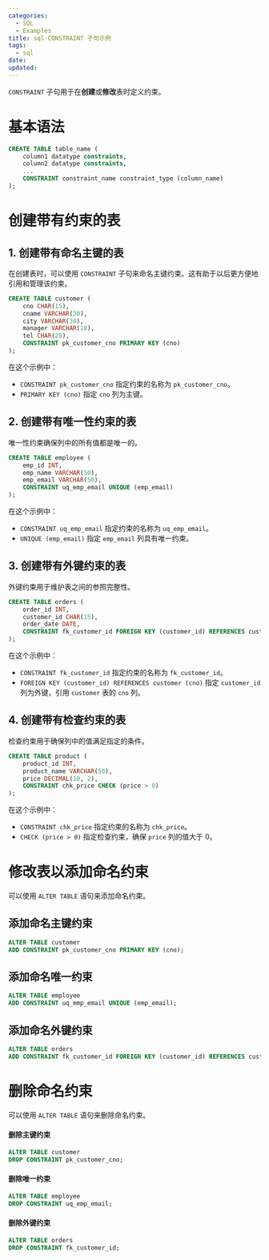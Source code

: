 ```yaml
---
categories:
  - SQL
  - Examples
title: sql-CONSTRAINT 子句示例
tags:
  - sql
date:
updated:
---
```


`CONSTRAINT` 子句用于在**创建**或**修改**表时定义约束。

# 基本语法

```sql
CREATE TABLE table_name (
    column1 datatype constraints,
    column2 datatype constraints,
    ...
    CONSTRAINT constraint_name constraint_type (column_name)
);
```

# 创建带有约束的表

## 1. 创建带有命名主键的表

在创建表时，可以使用 `CONSTRAINT` 子句来命名主键约束。这有助于以后更方便地引用和管理该约束。

```sql
CREATE TABLE customer (
    cno CHAR(15),
    cname VARCHAR(30),
    city VARCHAR(30),
    manager VARCHAR(10),
    tel CHAR(20),
    CONSTRAINT pk_customer_cno PRIMARY KEY (cno)
);
```

在这个示例中：

- `CONSTRAINT pk_customer_cno` 指定约束的名称为 `pk_customer_cno`。
- `PRIMARY KEY (cno)` 指定 `cno` 列为主键。

## 2. 创建带有唯一性约束的表

唯一性约束确保列中的所有值都是唯一的。

```sql
CREATE TABLE employee (
    emp_id INT,
    emp_name VARCHAR(50),
    emp_email VARCHAR(50),
    CONSTRAINT uq_emp_email UNIQUE (emp_email)
);
```

在这个示例中：

- `CONSTRAINT uq_emp_email` 指定约束的名称为 `uq_emp_email`。
- `UNIQUE (emp_email)` 指定 `emp_email` 列具有唯一约束。

## 3. 创建带有外键约束的表

外键约束用于维护表之间的参照完整性。

```sql
CREATE TABLE orders (
    order_id INT,
    customer_id CHAR(15),
    order_date DATE,
    CONSTRAINT fk_customer_id FOREIGN KEY (customer_id) REFERENCES customer (cno)
);
```

在这个示例中：

- `CONSTRAINT fk_customer_id` 指定约束的名称为 `fk_customer_id`。
- `FOREIGN KEY (customer_id) REFERENCES customer (cno)` 指定 `customer_id` 列为外键，引用 `customer` 表的 `cno` 列。

## 4. 创建带有检查约束的表

检查约束用于确保列中的值满足指定的条件。

```sql
CREATE TABLE product (
    product_id INT,
    product_name VARCHAR(50),
    price DECIMAL(10, 2),
    CONSTRAINT chk_price CHECK (price > 0)
);
```

在这个示例中：

- `CONSTRAINT chk_price` 指定约束的名称为 `chk_price`。
- `CHECK (price > 0)` 指定检查约束，确保 `price` 列的值大于 0。

# 修改表以添加命名约束

可以使用 `ALTER TABLE` 语句来添加命名约束。

## 添加命名主键约束

```sql
ALTER TABLE customer
ADD CONSTRAINT pk_customer_cno PRIMARY KEY (cno);
```

## 添加命名唯一约束

```sql
ALTER TABLE employee
ADD CONSTRAINT uq_emp_email UNIQUE (emp_email);
```

## 添加命名外键约束

```sql
ALTER TABLE orders
ADD CONSTRAINT fk_customer_id FOREIGN KEY (customer_id) REFERENCES customer (cno);
```

# 删除命名约束

可以使用 `ALTER TABLE` 语句来删除命名约束。

#### 删除主键约束

```sql
ALTER TABLE customer
DROP CONSTRAINT pk_customer_cno;
```

#### 删除唯一约束

```sql
ALTER TABLE employee
DROP CONSTRAINT uq_emp_email;
```

#### 删除外键约束

```sql
ALTER TABLE orders
DROP CONSTRAINT fk_customer_id;
```